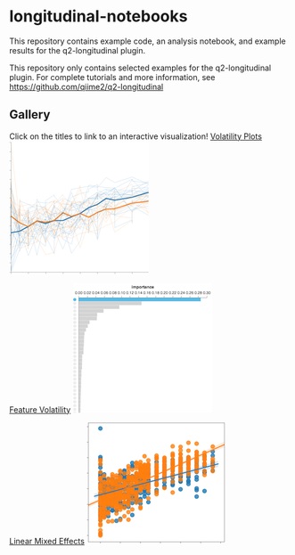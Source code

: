 # longitudinal-notebooks

This repository contains example code, an analysis notebook, and example results for the q2-longitudinal plugin.

This repository only contains selected examples for the q2-longitudinal plugin. For complete tutorials and more information, see https://github.com/qiime2/q2-longitudinal

## Gallery
Click on the titles to link to an interactive visualization!
[Volatility Plots](https://view.qiime2.org/visualization/?type=html&src=https%3A%2F%2Fraw.githubusercontent.com%2Fcaporaso-lab%2Flongitudinal-notebooks%2Fmaster%2Fresults%2Fvolatility.qzv)
![Volatility Plots](./images/volatility.png)

[Feature Volatility](https://view.qiime2.org/visualization/?type=html&src=https%3A%2F%2Fraw.githubusercontent.com%2Fcaporaso-lab%2Flongitudinal-notebooks%2Fmaster%2Fresults%2Ffeat-volatility-genus%2Fvolatility_plot.qzv)
![Feature Volatility Plots](./images/feature-volatility.png)

[Linear Mixed Effects](https://view.qiime2.org/visualization/?type=html&src=https%3A%2F%2Fraw.githubusercontent.com%2Fcaporaso-lab%2Flongitudinal-notebooks%2Fmaster%2Fresults%2Fshannon-linear-mixed-effects.qzv)
![Linear Mixed Effects](./images/lme.png)
